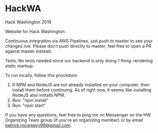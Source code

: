 # HackWA
Hack Washington 2019

Website for Hack Washington.

Continuous integration via AWS Pipelines, just push to master to see your changes live.
Please don't push directly to master; feel free to open a PR against master instead.

Tests: No tests needed since our backend is only doing 1 thing: rendering static markup.

To run locally, follow this procedure:
1. If NPM and NodeJS are not already installed on your computer, then install them before continuing. As of right now, it seems like installing NodeJS also installs NPM.
2. Run: "npm install"
3. Run: "npm start"

If you have any questions, feel free to ping me on Messenger on the HW Organizing Team group (if you're an organizing member) or by email patrick.mcgreevy99@gmail.com. 
